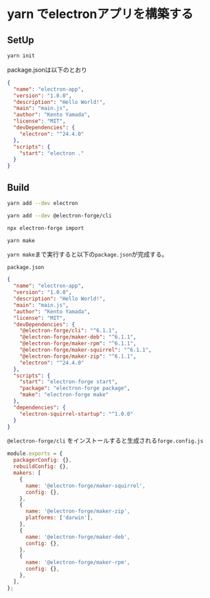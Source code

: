 # yarn でelectronアプリを構築する

## SetUp

```sh
yarn init
```

package.jsonは以下のとおり

```json
{
  "name": "electron-app",
  "version": "1.0.0",
  "description": "Hello World!",
  "main": "main.js",
  "author": "Kento Yamada",
  "license": "MIT",
  "devDependencies": {
    "electron": "^24.4.0"
  },
  "scripts": {
    "start": "electron ."
  }
}
```

## Build

```sh
yarn add --dev electron
```

```sh
yarn add --dev @electron-forge/cli
```

```sh
npx electron-forge import
```

```sh
yarn make
```

`yarn make`まで実行すると以下の`package.json`が完成する。

`package.json`

```json
{
  "name": "electron-app",
  "version": "1.0.0",
  "description": "Hello World!",
  "main": "main.js",
  "author": "Kento Yamada",
  "license": "MIT",
  "devDependencies": {
    "@electron-forge/cli": "^6.1.1",
    "@electron-forge/maker-deb": "^6.1.1",
    "@electron-forge/maker-rpm": "^6.1.1",
    "@electron-forge/maker-squirrel": "^6.1.1",
    "@electron-forge/maker-zip": "^6.1.1",
    "electron": "^24.4.0"
  },
  "scripts": {
    "start": "electron-forge start",
    "package": "electron-forge package",
    "make": "electron-forge make"
  },
  "dependencies": {
    "electron-squirrel-startup": "^1.0.0"
  }
}
```

`@electron-forge/cli` をインストールすると生成される`forge.config.js`

```js
module.exports = {
  packagerConfig: {},
  rebuildConfig: {},
  makers: [
    {
      name: '@electron-forge/maker-squirrel',
      config: {},
    },
    {
      name: '@electron-forge/maker-zip',
      platforms: ['darwin'],
    },
    {
      name: '@electron-forge/maker-deb',
      config: {},
    },
    {
      name: '@electron-forge/maker-rpm',
      config: {},
    },
  ],
};
```
